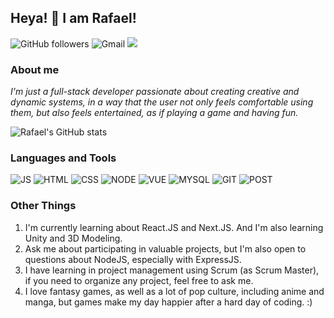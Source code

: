 ## **Heya! 👋 I am Rafael!**
![GitHub followers](https://img.shields.io/github/followers/sawarafael?style=social)
![Gmail](https://img.shields.io/badge/Gmail-D14836?style=for-the-badge&logo=gmail&logoColor=white&label=sawarafael@gmail.com)
[<img src="https://img.shields.io/badge/linkedin-%230077B5.svg?&style=for-the-badge&logo=linkedin&logoColor=white" />](https://www.linkedin.com/in/rafael-leandro-diniz-soares-99b170161/)


### **About me**
*I'm just a full-stack developer passionate about creating creative and dynamic systems, in a way that the user not only feels comfortable using them, but also feels entertained, as if playing a game and having fun.*

![Rafael's GitHub stats](https://github-readme-stats.vercel.app/api?username=sawarafael&show_icons=true&theme=radical)

### **Languages and Tools**

![JS](https://img.shields.io/badge/JavaScript-323330?style=for-the-badge&logo=javascript&logoColor=F7DF1E) ![HTML](https://img.shields.io/badge/HTML5-E34F26?style=for-the-badge&logo=html5&logoColor=white) ![CSS](https://img.shields.io/badge/CSS3-1572B6?style=for-the-badge&logo=css3&logoColor=white)
![NODE](https://img.shields.io/badge/Node.js-43853D?style=for-the-badge&logo=node.js&logoColor=white) ![VUE](https://img.shields.io/badge/Vue.js-35495E?style=for-the-badge&logo=vue.js&logoColor=4FC08D) ![MYSQL](https://img.shields.io/badge/MySQL-00000F?style=for-the-badge&logo=mysql&logoColor=white) ![GIT](https://img.shields.io/badge/Git-F05032?style=for-the-badge&logo=git&logoColor=white) ![POST](https://img.shields.io/badge/Postman-FF6C37?style=for-the-badge&logo=Postman&logoColor=white)

### **Other Things**

1. I'm currently learning about React.JS and Next.JS. And I'm also learning Unity and 3D Modeling.
2. Ask me about participating in valuable projects, but I'm also open to questions about NodeJS, especially with ExpressJS.
3. I have learning in project management using Scrum (as Scrum Master), if you need to organize any project, feel free to ask me.
4. I love fantasy games, as well as a lot of pop culture, including anime and manga, but games make my day happier after a hard day of coding. :)
